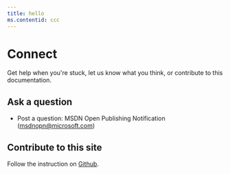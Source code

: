 ```yaml
---
title: hello
ms.contentid: ccc
---
```


# Connect #

Get help when you're stuck, let us know what you think, or contribute to this documentation. 

## Ask a question ##
- Post a question: MSDN Open Publishing Notification (msdnopn@microsoft.com) 

## Contribute to this site ##

Follow the instruction on [Github](https://github.com/openpublish/docs).

